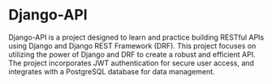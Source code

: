 # Django-API

Django-API is a project designed to learn and practice building RESTful APIs using Django and Django REST Framework (DRF). This project focuses on utilizing the power of Django and DRF to create a robust and efficient API. The project incorporates JWT authentication for secure user access, and integrates with a PostgreSQL database for data management.
